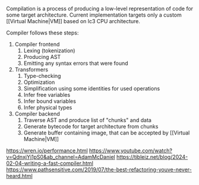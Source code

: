 Compilation is a process of producing a low-level representation of code for some target architecture.
Current implementation targets only a custom [[Virtual Machine|VM]] based on lc3 CPU architecture.

Compiler follows these steps:
1. Compiler frontend
   1. Lexing (tokenization)
   2. Producing AST
   3. Emitting any syntax errors that were found
2. Transformers
   1. Type-checking
   2. Optimization
   3. Simplification using some identities for used operations
   4. Infer free variables
   5. Infer bound variables
   6. Infer physical types
3. Compiler backend
   1. Traverse AST and produce list of "chunks" and data
   2. Generate bytecode for target architecture from chunks
   3. Generate buffer containing image, that can be accepted by [[Virtual Machine|VM]]

https://wren.io/performance.html
https://www.youtube.com/watch?v=QdnxjYj1pS0&ab_channel=AdamMcDaniel
https://tibleiz.net/blog/2024-02-04-writing-a-fast-compiler.html
https://www.pathsensitive.com/2019/07/the-best-refactoring-youve-never-heard.html